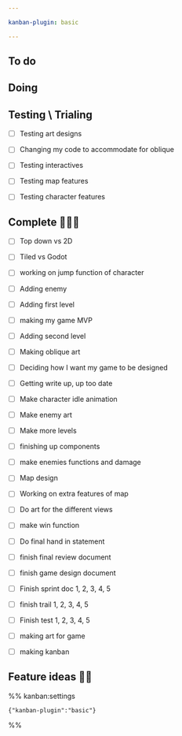 ```yaml
---

kanban-plugin: basic

---
```


## To do



## Doing



## Testing \ Trialing

- [ ] Testing art designs
- [ ] Changing my code to accommodate for oblique
- [ ] Testing interactives
- [ ] Testing map features
- [ ] Testing character features


## Complete 🎈🎉✨

- [ ] Top down vs 2D
- [ ] Tiled vs Godot
- [ ] working on jump function of character
- [ ] Adding enemy
- [ ] Adding first level
- [ ] making my game MVP
- [ ] Adding second level
- [ ] Making oblique art
- [ ] Deciding how I want my game to be designed
- [ ] Getting write up, up too date
- [ ] Make character idle animation
- [ ] Make enemy art
- [ ] Make more levels
- [ ] finishing up components
- [ ] make enemies functions and damage
- [ ] Map design
- [ ] Working on extra features of map
- [ ] Do art for the different views
- [ ] make win function
- [ ] Do final hand in statement
- [ ] finish final review document
- [ ] finish game design document
- [ ] Finish sprint doc 1, 2, 3, 4, 5
- [ ] finish trail 1, 2, 3, 4, 5
- [ ] Finish test 1, 2, 3, 4, 5
- [ ] making art for game
- [ ] making kanban


## 



## Feature ideas 🧐🧐





%% kanban:settings
```
{"kanban-plugin":"basic"}
```
%%